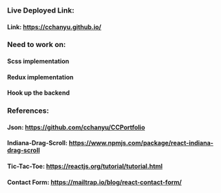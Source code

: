 ### Live Deployed Link:

#### Link: https://cchanyu.github.io/

### Need to work on:

#### Scss implementation
#### Redux implementation
#### Hook up the backend

### References:

#### Json: https://github.com/cchanyu/CCPortfolio
#### Indiana-Drag-Scroll: https://www.npmjs.com/package/react-indiana-drag-scroll
#### Tic-Tac-Toe: https://reactjs.org/tutorial/tutorial.html
#### Contact Form: https://mailtrap.io/blog/react-contact-form/
